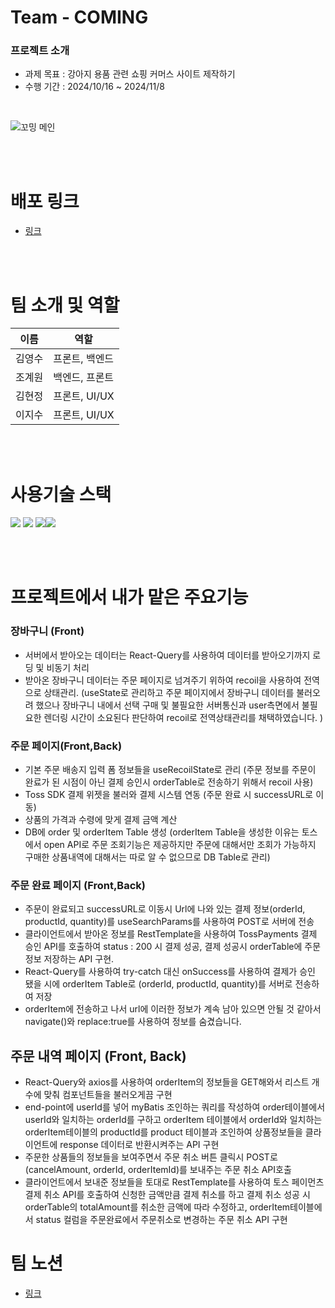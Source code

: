 # Team - COMING

### 프로젝트 소개
- 과제 목표 : 강아지 용품 관련 쇼핑 커머스 사이트 제작하기
- 수행 기간 : 2024/10/16 ~ 2024/11/8 

<br>

![꼬밍 메인](https://github.com/user-attachments/assets/1e3d205d-4c40-4a7e-a8d9-e1905b88c44b)

<br><br>

# 배포 링크
- [링크]([https://playkeyboard.netlify.app/](https://pet-store-coming-fe.vercel.app/)) 

<br><br>

# 팀 소개 및 역할
 
| 이름   | 역할  |
| ------ | ------ |
| 김영수 | 프론트, 백엔드 |
| 조계원 | 백엔드, 프론트  | 
| 김현정 | 프론트, UI/UX |
| 이지수 | 프론트, UI/UX |

<br><br>

# 사용기술 스택

<img src="https://img.shields.io/badge/HTML5-E34F26?style=flat-square&logo=HTML5&logoColor=white"/> <img src="https://img.shields.io/badge/JavaScript-F7DF1E?style=flat-square&logo=JavaScript&logoColor=white"/> <img src="https://img.shields.io/badge/React-61DAFB?style=flat-square&logo=React&logoColor=white"/><img src="https://img.shields.io/badge/styled components-DB7093?style=flat-square&logo=styled-components&logoColor=white"/>

<br><br>

# 프로젝트에서 내가 맡은 주요기능

### 장바구니 (Front)
- 서버에서 받아오는 데이터는 React-Query를 사용하여 데이터를 받아오기까지 로딩 및 비동기 처리
- 받아온 장바구니 데이터는 주문 페이지로 넘겨주기 위하여 recoil을 사용하여 전역으로 상태관리. (useState로 관리하고 주문 페이지에서 장바구니 데이터를 불러오려 했으나 장바구니 내에서 선택 구매 및 불필요한 서버통신과 user측면에서 불필요한 렌더링 시간이 소요된다 판단하여 recoil로 전역상태관리를 채택하였습니다. )

### 주문 페이지(Front,Back)
- 기본 주문 배송지 입력 폼 정보들을 useRecoilState로 관리 (주문 정보를 주문이 완료가 된 시점이 아닌 결제 승인시 orderTable로 전송하기 위해서 recoil 사용)
- Toss SDK 결제 위젯을 불러와 결제 시스템 연동 (주문 완료 시 successURL로 이동)
- 상품의 가격과 수령에 맞게 결제 금액 계산
- DB에 order 및 orderItem Table 생성 (orderItem Table을 생성한 이유는 토스에서 open API로 주문 조회기능은 제공하지만 주문에 대해서만 조회가 가능하지 구매한 상품내역에 대해서는 따로 알 수 없으므로 DB Table로 관리)

### 주문 완료 페이지 (Front,Back)
- 주문이 완료되고 successURL로 이동시 Url에 나와 있는 결제 정보(orderId, productId, quantity)를 useSearchParams를 사용하여 POST로 서버에 전송
- 클라이언트에서 받아온 정보를 RestTemplate을 사용하여 TossPayments 결제 승인 API를 호출하여 status : 200 시 결제 성공, 결제 성공시 orderTable에 주문 정보 저장하는 API 구현.
- React-Query를 사용하여 try-catch 대신 onSuccess를 사용하여 결제가 승인 됐을 시에 orderItem Table로 (orderId, productId, quantity)를 서버로 전송하여 저장
- orderItem에 전송하고 나서 url에 이러한 정보가 계속 남아 있으면 안될 것 같아서 navigate()와 replace:true를 사용하여 정보를 숨겼습니다.

## 주문 내역 페이지 (Front, Back)
- React-Query와 axios를 사용하여 orderItem의 정보들을 GET해와서 리스트 개수에 맞춰 컴포넌트들을 불러오게끔 구현
- end-point에 userId를 넣어 myBatis 조인하는 쿼리를 작성하여 order테이블에서 userId와 일치하는 orderId를 구하고 orderItem 테이블에서 orderId와 일치하는 orderItem테이블의 productId를 product 테이블과 조인하여 상품정보들을 클라이언트에 response 데이터로 반환시켜주는 API 구현
- 주문한 상품들의 정보들을 보여주면서 주문 취소 버튼 클릭시 POST로 (cancelAmount, orderId, orderItemId)를 보내주는 주문 취소 API호출
- 클라이언트에서 보내준 정보들을 토대로 RestTemplate를 사용하여 토스 페이먼츠 결제 취소 API를 호출하여 신청한 금액만큼 결제 취소를 하고 결제 취소 성공 시 orderTable의 totalAmount를 취소한 금액에 따라 수정하고, orderItem테이블에서 status 컬럼을 주문완료에서 주문취소로 변경하는 주문 취소 API 구현

# 팀 노션
- [링크](https://nosy-polo-4ce.notion.site/13e9a879c5cc805e9956fe1ba43a44b3?pvs=4)
